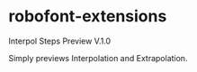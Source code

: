 robofont-extensions
===================

Interpol Steps Preview V.1.0

Simply previews Interpolation and Extrapolation.
